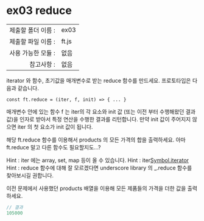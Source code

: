 # ex03 reduce

|                      |                    |
| --------------------:| ------------------ |
|   제출할 폴더 이름 :   |  ex03             |
|   제출할 파일 이름 :   |  ft.js            |
|   사용 가능한 모듈 :	 |  없음             |
|   참고사항 :			|  없음             |

iterator 와 함수, 초기값을 매개변수로 받는 reduce 함수를 만드세요. 프로토타입은 다음과 같습니다.

```
const ft.reduce = (iter, f, init) => { ... }
```

매개변수 안에 있는 함수 f 는 iter의 각 요소와 init 값 (또는 이전 부터 수행해왔던 결과값)을 인자로 받아서 특정 연산을 수행한 결과를 리턴합니다. 만약 init 값이 주어지지 않으면 iter 의 첫 요소가 init 값이 됩니다.

해당 ft.reduce 함수를 이용해서 products 의 모든 가격의 합을 출력하세요. 아마 ft.reduce 말고 다른 함수도 필요할지도...?

Hint : iter 에는 array, set, map 등이 올 수 있습니다.
Hint : iter[Symbol.iterator]()
Hint : reduce 함수에 대해 잘 모르겠다면 underscore library 의 _.reduce 함수를 찾아보시길 권합니다.

이전 문제에서 사용했던 products 배열을 이용해 모든 제품들의 가격을 더한 값을 출력하세요.
```javascript
// 결과
105000
```